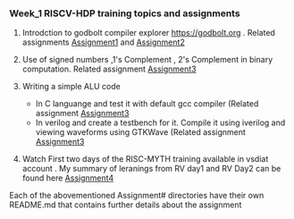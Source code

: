 ### Week_1 RISCV-HDP training topics and assignments
1. Introdction to godbolt compiler explorer https://godbolt.org . Related assignments  [Assignment1](./Assignment1) and [Assignment2](./Assignment2)

2. Use of signed numbers ,1's Complement , 2's Complement in binary computation. Related assignment [Assignment3](./Assignment3/Signed_Airthmatic)

3. Writing a simple ALU code 
     - In C languange and test it with default gcc compiler (Related assignment [Assignment3](./Assignment3/ALU_C_code)
     - In verilog and create a testbench for it. Compile it using iverilog and viewing waveforms using GTKWave (Related 
       assignment [Assignment3](./Assignment3/ALU_verilog_code)
4.  Watch First two days of the RISC-MYTH training available in vsdiat account . My summary of leranings from RV day1 and RV 
    Day2 can be found here [Assignment4](./Assignment4) 

Each of the abovementioned Assignment# directories have their own README.md that contains further details about the assignment 
